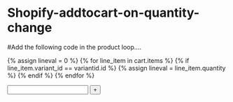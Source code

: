 # Shopify-addtocart-on-quantity-change

#Add the following code in the product loop....

{% assign lineval = 0 %}
{% for line_item in cart.items %}
  {% if line_item.variant_id == variantid.id %}
    {% assign lineval = line_item.quantity %}
  {% endif %}
{% endfor %}
 
<div class="cart-quantity"
  <input type='button' value='-' class='qtyminus' field='addcart_{{ variantid.id }}' />
  <input type="number" name="updates[]" id="addcart_{{ variantid.id }}" class="quantity" value="{{lineval}}" />
  <input type='button' value='+' class='qtyplus' field='addcart_{{ variantid.id }}' />
</div>
<div class="continue_shopping animated fadeInUp" id="text_{{ variantid.id }}" style="display: none;">
  <a href="javascript:void(0);" class="close cls_msg">Continue Shopping</a> or <a href="/cart">View Cart</a>
/div>

